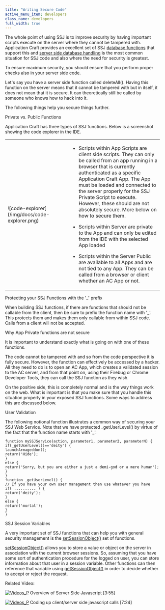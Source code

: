 ```yaml
---
title: "Writing Secure Code"
active_menu_item: developers
class_name: developers
full_width: true
---
```



The whole point of using SSJ is to improve security by having important scripts execute on the server where they cannot be tampered with. Application Craft provides an excellent set of SSJ [database functions](../server-side-api/ssj-object/database/index.htm) that support this and [server side database handling](../../data-storage/server-side-data-storage/index.htm) is the most common situation for SSJ code and also where the need for security is greatest.

To ensure maximum security, you should ensure that you perform proper checks also in your server side code.

Let's say you have a server side function called deleteAll(). Having this function on the server means that it cannot be tampered with but in itself, it does not mean that it is secure. It can theoretically still be called by someone who knows how to hack into it.

The following things help you secure things further.

Private vs. Public Functions

Application Craft has three types of SSJ functions. Below is a screenshot showing the code explorer in the IDE.

<table>
<tr>
<td width="265">
![code-explorer](/img/docs/code-explorer.png)

</td>
<td width="511">

 - Scripts within App Scripts are client side scripts. They can only be called from an app running in a browser that is currently authenticated as a specific Application Craft App. The App must be loaded and connected to the server properly for the SSJ Private Script to execute. However, these should are not absolutely secure. More below on how to secure them.

 - Scripts within Server are private to the App and can only be edited from the IDE with the selected App loaded

 - Scripts within the Server Public are available to all Apps and are not tied to any App. They can be called from a browser or client whether an AC App or not.

</td>
</tr>
</table>

Protecting your SSJ Functions with the '\_' prefix

When building SSJ functions, if there are functions that should not be callable from the client, then be sure to prefix the function name with '\_'. This protects them and makes them only callable from within SSJ code. Calls from a client will not be accepted.

Why App Private functions are not secure

It is important to understand exactly what is going on with one of these functions.

The code cannot be tampered with and so from the code perspective it is fully secure. However, the function can effectively be accessed by a hacker. All they need to do is to open an AC App, which creates a validated session to the AC server, and from that point on, using their Firebug or Chrome Developer Tools, they can call the SSJ function as they wish.

On the positive side, this is completely normal and is the way things work on the web. What is important is that you make sure that you handle this situation properly in your exposed SSJ functions. Some ways to address this are discussed below.

User Validation

The following notional function illustrates a common way of securing your SSJ Web Service. Note that we have protected \_getUserLevel() by virtue of the fact that the function name starts with '\_'.

    function mySSJService(action, parameter1, parameter2, parameterN) {
    if(_getUserLevel()=='deity') {
    launchArmageddon();
    return('Hide');
    }
    else {
    return('Sorry, but you are either a just a demi-god or a mere human');
    }
    }
    function _getUserLevel() {
    // If you have your own user management then use whatever you have
    if( .......... ) {
    return('deity');
    }
    else {
    return('mortal');
    }
    }
   

SSJ Session Variables

A very important set of SSJ functions that can help you with general security management is the [setSessionObject()](../server-side-api/ssj-object/security/setsessionobject.htm) set of functions.

[setSessionObject()](../server-side-api/ssj-object/security/setsessionobject.htm) allows you to store a value or object on the server in association with the current browser sessions. So, assuming that you have some sort of authentication procedure for the logged on user, you can store information about that user in a session variable. Other functions can then reference that variable using [getSessionObject()](../server-side-api/ssj-object/security/getsessionobject.htm) in order to decide whether to accept or reject the request.

Related Video:

[![Videos\_P](/img/docs/videos_p.png)](http://www.youtube.com/v/LGzP1Uxk5c4?autoplay=1&hd=1&fs=1&showsearch=0&rel=0&) Overview of Server Side Javascript [3:55]

[![Videos\_P](/img/docs/videos_p.png)](http://www.youtube.com/v/qY9M8bP9b70?autoplay=1&hd=1&fs=1&showsearch=0&rel=0&) Coding up client/server side javascript calls [7:24]

